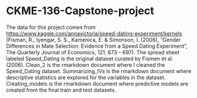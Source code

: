 # CKME-136-Capstone-project
The data for this project comes from https://www.kaggle.com/annavictoria/speed-dating-experiment/kernels (Fisman, R., Iyengar, S. S., Kamenica, E. & Simonson, I. (2006), “Gender Differences in Mate Selection: Evidence from a Speed Dating Experiment”, The Quarterly Journal of Economics, 121, 673 – 697). 
The spread sheet labeled Speed_Dating is the original dataset curated by Fismen et al. (2006).
Clean_2 is the rmarkdown document where I cleaned the Speed_Dating dataset.
Summarizing_IVs is the rmarkdown document where descriptive statistics are explored for the variables in the dataset.
Creating_models is the rmarkdown document where predictive models are created from the final train and test datasets.
